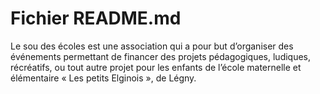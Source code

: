 # Fichier README.md

Le sou des écoles est une association qui a pour but d’organiser des événements permettant de financer des projets pédagogiques, ludiques, récréatifs, ou tout autre projet pour les enfants de l’école maternelle et élémentaire « Les petits Elginois », de Légny.
